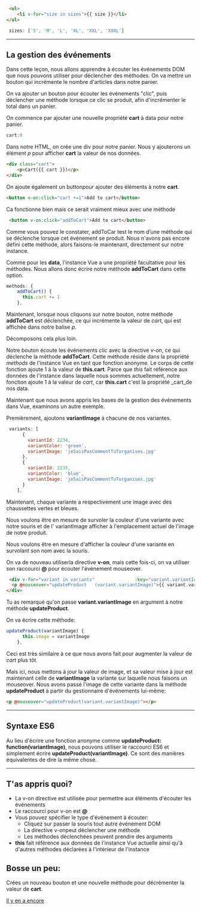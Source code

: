 
``` html                            HTML
 <ul>
    <li v-for="size in sizes">{{ size }}</li>
</ul>
```
``` js                              JS
 sizes: ['S', 'M', 'L', 'XL', 'XXL', 'XXXL']
```
___

## La gestion des événements

Dans cette leçon, nous allons apprendre à écouter les événements DOM que nous pouvons utiliser pour déclencher des méthodes.
On va mettre un bouton qui incrémente le nombre d'articles dans notre panier.

On va ajouter un bouton pour écouter les événements "clic", puis déclencher une méthode lorsque ce clic se produit, afin d'incrémenter le total dans un panier.

On commence par ajouter une nouvelle propriété __cart__ à data pour notre panier.

```js                                   JS
cart:0
```
Dans notre HTML, on crée une div pour notre panier. Nous y ajouterons un élément _p_ pour afficher __cart__ la valeur de nos données.

``` html
<div class="cart">
    <p>Cart({{ cart }})</p>
</div>
```

On ajoute également un buttonpour ajouter des éléments à notre __cart__.
``` html
<button v-on:click="cart +=1">Add to cart</button>
```
Ca fonctionne bien mais ce serait vraiment mieux avec une méthode

``` html
 <button v-on:click="addToCart">Add to cart</button>

```
Comme vous pouvez le constater, addToCar test le nom d’une méthode qui se déclenche lorsque cet événement se produit. Nous n'avons pas encore défini cette méthode, alors faisons-le maintenant, directement sur notre instance.

Comme pour les __data__, l’instance Vue a une propriété facultative pour les méthodes. Nous allons donc écrire notre  méthode __addToCart__ dans cette option.

``` js
methods: {
    addToCart() {
      this.cart += 1
    },
```

Maintenant, lorsque nous cliquons sur notre bouton, notre méthode __addToCart__ est déclenchée, ce qui incrémente la valeur de _cart_, qui est affichée dans notre balise _p_.

Décomposons cela plus loin.

Notre  bouton écoute les événements _clic_ avec la directive _v-on_, ce qui déclenche la méthode __addToCart__. Cette méthode réside dans la propriété _methods_ de l'instance Vue en tant que fonction anonyme. Le corps de cette fonction ajoute 1 à la valeur de __this.cart__. Parce que _this_ fait référence aux données de l'instance dans laquelle nous sommes actuellement, notre fonction ajoute 1 à la valeur de _cart_, car __this.cart__ c'est la propriété _cart_de nos data.

Maintenant que nous avons appris les bases de la gestion des événements dans Vue, examinons un autre exemple.

Premièrement, ajoutons __variantImage__ à chacune de nos variantes.

``` js
 variants: [
      {
        variantId: 2234,
        variantColor: 'green',
        variantImage: 'jeSaisPasCommentTuTorganises.jpg'
      },
      {
        variantId: 2235,
        variantColor: 'blue',
        variantImage: 'jeSaisPasCommentTuTorganises.jpg'
      }
    ],
```

Maintenant, chaque variante a respectivement une image avec des chaussettes vertes et bleues.

Nous voulons être en mesure de survoler la couleur d'une variante avec notre souris et de l' variantImage afficher à l'emplacement actuel de l'image de notre produit.

Nous voulons être en mesure d'afficher la couleur d'une variante en survolant son nom avec la souris.

On va de nouveau utiliserla directive __v-on__, mais cette fois-ci, on va utiliser son raccourci __@__ pour écouter  l'événement mouseover.

``` html
 <div v-for="variant in variants"               :key="variant.variantId">
  <p @mouseover="updateProduct   (variant.variantImage)">{{ variant.variantColor }}</p>
</div>
```

Tu as remarqué qu'on passe __variant.variantImage__ en argument à notre méthode __updateProduct__.

On va écrire cette méthode:
``` js
updateProduct(variantImage) {
      this.image = variantImage
    },
```
Ceci est très similaire à ce que nous avons fait pour augmenter la valeur de _cart_ plus tôt.

Mais ici, nous mettons à jour la valeur de image, et sa valeur mise à jour est maintenant celle de  __variantImage__ la variante sur laquelle nous faisons un mouseover. Nous avons passé l'image de cette variante dans la  méthode __updateProduct__ à partir du gestionnaire d'événements lui-même:

``` html
<p @mouseover="updateProduct(variant.variantImage)"></p>
```
___
## Syntaxe ES6

Au lieu d'écrire une fonction anonyme comme __updateProduct: function(variantImage)__, nous pouvons utiliser le raccourci ES6 et simplement écrire __updateProduct(variantImage)__. Ce sont des manières équivalentes de dire la même chose.
___

## T'as appris quoi?
* La v-on directive est utilisée pour permettre aux éléments d'écouter les événements
* Le raccourci pour v-on est __@__
* Vous pouvez spécifier le type d'événement à écouter:
  * Cliquez sur
passer la souris
tout autre événement DOM
  * La directive v-onpeut déclencher une méthode
  * Les méthodes déclenchées peuvent prendre des arguments
* __this__ fait référence aux données de l'instance Vue actuelle ainsi qu'à d'autres méthodes déclarées à l'intérieur de l'instance

## Bosse un peu:
Crées un nouveau bouton et une nouvelle méthode pour décrémenter la valeur de __cart__.

[Il y en a encore](binding.md)